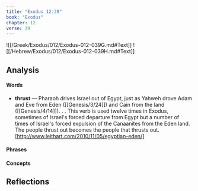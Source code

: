 ```yaml
---
title: "Exodus 12:39"
book: "Exodus"
chapter: 12
verse: 39
---
```

![[/Greek/Exodus/012/Exodus-012-039G.md#Text]]
![[/Hebrew/Exodus/012/Exodus-012-039H.md#Text]]

## Analysis

#### Words
- **thrust** — Pharaoh drives Israel out of Egypt, just as Yahweh drove Adam and Eve from Eden ([[Genesis/3/24]]) and Cain from the land ([[Genesis/4/14]]). . . This verb is used twelve times in Exodus, sometimes of Israel's forced departure from Egypt but a number of times of Israel's forced expulsion of the Canaanites from the Eden land.  The people thrust out becomes the people that thrusts out.[http://www.leithart.com/2010/11/05/egyptian-eden/]

#### Phrases

#### Concepts

## Reflections
